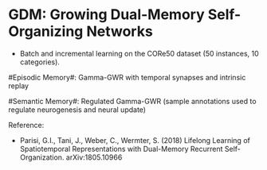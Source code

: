 # GDM: Growing Dual-Memory Self-Organizing Networks

- Batch and incremental learning on the CORe50 dataset (50 instances, 10 categories).

#Episodic Memory#: Gamma-GWR with temporal synapses and intrinsic replay

#Semantic Memory#: Regulated Gamma-GWR (sample annotations used to regulate neurogenesis and neural update)

Reference:
+ Parisi, G.I., Tani, J., Weber, C., Wermter, S. (2018) Lifelong Learning of Spatiotemporal Representations with Dual-Memory Recurrent Self-Organization. arXiv:1805.10966
